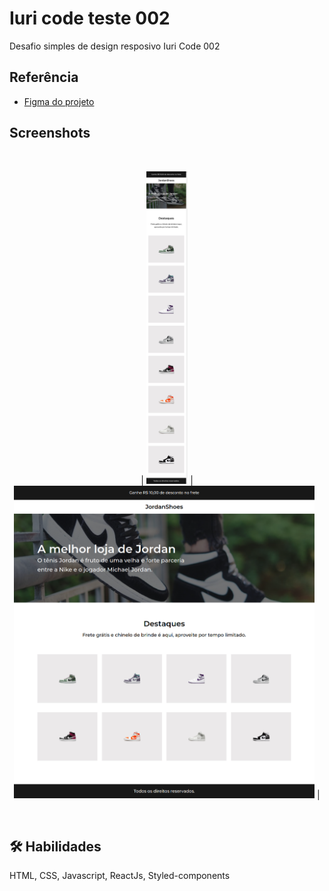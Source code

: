 
# Iuri code teste 002

Desafio simples de design resposivo Iuri Code 002 


## Referência

 - [Figma do projeto](https://www.figma.com/file/Yb9IBH56g7T1hdIyZ3BMNO/Desafios---Codel%C3%A2ndia?node-id=1973-39&t=P5hJUgJnVTAJu2x4-0)
 

## Screenshots

<div align="center">

<br />

 | <img src="./public//assets/images/mobile.png" data-canonical-src="https://gyazo.com/eb5c5741b6a9a16c692170a41a49c858.png" height="500" /> | 
 <img src="./public//assets/images/desktop.png" data-canonical-src="https://gyazo.com/eb5c5741b6a9a16c692170a41a49c858.png" height="500" /> |

</div>

<br />

## 🛠 Habilidades

HTML, CSS, Javascript, ReactJs, Styled-components


